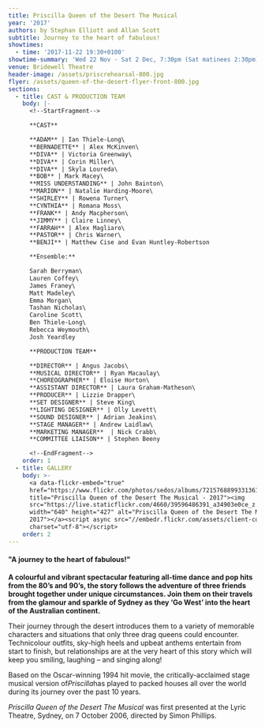 ```yaml
---
title: Priscilla Queen of the Desert The Musical
year: '2017'
authors: by Stephan Elliott and Allan Scott
subtitle: Journey to the heart of fabulous!
showtimes:
  - time: '2017-11-22 19:30+0100'
showtime-summary: 'Wed 22 Nov - Sat 2 Dec, 7:30pm (Sat matinees 2:30pm)'
venue: Bridewell Theatre
header-image: /assets/priscrehearsal-800.jpg
flyer: /assets/queen-of-the-desert-flyer-front-800.jpg
sections:
  - title: CAST & PRODUCTION TEAM
    body: |-
      <!--StartFragment-->

      **CAST**

      **ADAM** | Ian Thiele-Long\
      **BERNADETTE** | Alex McKinven\
      **DIVA** | Victoria Greenway\
      **DIVA** | Corin Miller\
      **DIVA** | Skyla Loureda\
      **BOB** | Mark Macey\
      **MISS UNDERSTANDING** | John Bainton\
      **MARION** | Natalie Harding-Moore\
      **SHIRLEY** | Rowena Turner\
      **CYNTHIA** | Romana Moss\
      **FRANK** | Andy Macpherson\
      **JIMMY** | Claire Linney\
      **FARRAH** | Alex Magliaro\
      **PASTOR** | Chris Warner\
      **BENJI** | Matthew Cise and Evan Huntley-Robertson

      **Ensemble:**

      Sarah Berryman\
      Lauren Coffey\
      James Franey\
      Matt Madeley\
      Emma Morgan\
      Tashan Nicholas\
      Caroline Scott\
      Ben Thiele-Long\
      Rebecca Weymouth\
      Josh Yeardley

      **PRODUCTION TEAM**

      **DIRECTOR** | Angus Jacobs\
      **MUSICAL DIRECTOR** | Ryan Macaulay\
      **CHOREOGRAPHER** | Eloise Horton\
      **ASSISTANT DIRECTOR** | Laura Graham-Matheson\
      **PRODUCER** | Lizzie Drapper\
      **SET DESIGNER** | Steve King\
      **LIGHTING DESIGNER** | Olly Levett\
      **SOUND DESIGNER** | Adrian Jeakins\
      **STAGE MANAGER** | Andrew Laidlaw\
      **MARKETING MANAGER**  | Nick Crabb\
      **COMMITTEE LIAISON** | Stephen Beeny

      <!--EndFragment-->
    order: 1
  - title: GALLERY
    body: >-
      <a data-flickr-embed="true"
      href="https://www.flickr.com/photos/sedos/albums/72157688993313616"
      title="Priscilla Queen of the Desert The Musical - 2017"><img
      src="https://live.staticflickr.com/4660/39596486391_a34903e0ce_z.jpg"
      width="640" height="427" alt="Priscilla Queen of the Desert The Musical -
      2017"></a><script async src="//embedr.flickr.com/assets/client-code.js"
      charset="utf-8"></script>
    order: 2
---
```

<!--StartFragment-->

#### **"A journey to the heart of fabulous!"**

**A colourful and vibrant spectacular featuring all-time dance and pop hits from the 80’s and 90’s, the story follows the adventure of three friends brought together under unique circumstances. Join them on their travels from the glamour and sparkle of Sydney as they ‘Go West’ into the heart of the Australian continent.**

Their journey through the desert introduces them to a variety of memorable characters and situations that only three drag queens could encounter. Technicolour outfits, sky-high heels and upbeat anthems entertain from start to finish, but relationships are at the very heart of this story which will keep you smiling, laughing – and singing along!

Based on the Oscar-winning 1994 hit movie, the critically-acclaimed stage musical version of*Priscilla*has played to packed houses all over the world during its journey over the past 10 years.

*Priscilla Queen of the Desert The Musical* was first presented at the Lyric Theatre, Sydney, on 7 October 2006, directed by Simon Phillips.

<!--EndFragment-->